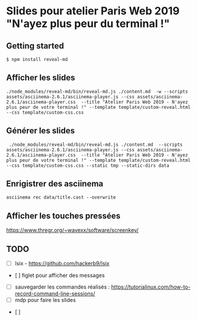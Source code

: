 # Slides pour atelier Paris Web 2019 "N'ayez plus peur du terminal !"

Getting started
---

```shell script
$ npm install reveal-md
```

Afficher les slides
---

```shell script
./node_modules/reveal-md/bin/reveal-md.js ./content.md  -w --scripts assets/asciinema-2.6.1/asciinema-player.js --css assets/asciinema-2.6.1/asciinema-player.css  --title "Atelier Paris Web 2019 - N'ayez plus peur de votre terminal !" --template template/custom-reveal.html --css template/custom-css.css 
```

Générer les slides
---

```
 ./node_modules/reveal-md/bin/reveal-md.js ./content.md  --scripts assets/asciinema-2.6.1/asciinema-player.js --css assets/asciinema-2.6.1/asciinema-player.css  --title "Atelier Paris Web 2019 - N'ayez plus peur de votre terminal !" --template template/custom-reveal.html --css template/custom-css.css --static tmp --static-dirs data
``` 


Enrigistrer des asciinema
---

```shell script
asciinema rec data/title.cast --overwrite
```

Afficher les touches pressées
---

https://www.thregr.org/~wavexx/software/screenkey/


TODO
---

- [ ] lsix - https://github.com/hackerb9/lsix
- [ ] figlet pour afficher des messages
- [ ] sauvegarder les commandes réalisés : https://tutorialinux.com/how-to-record-command-line-sessions/
- [ ] mdp pour faire les slides
- [ ] 

